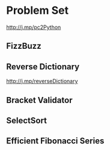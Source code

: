 
# Problem Set 
http://j.mp/pc2Python 

## FizzBuzz 

## Reverse Dictionary
http://j.mp/reverseDictionary

## Bracket Validator 

## SelectSort 

## Efficient Fibonacci Series 

<!--stackedit_data:
eyJoaXN0b3J5IjpbMTExNDgyMTI3OSwzNzAwMDIzODZdfQ==
-->